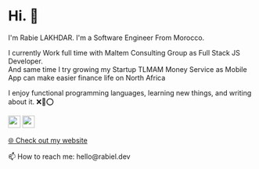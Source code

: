 <h1>Hi. 👋</h1>
<p>I'm Rabie LAKHDAR. I'm a Software Engineer From Morocco.</p>
<p>I currently Work full time with Maltem Consulting Group as Full Stack JS Developer.<br>
And same time I try growing my Startup TLMAM Money Service as Mobile App can make easier finance life on North Africa</p>
<p>I enjoy functional programming languages, learning new things, and writing about it. ❌🤡⭕</p>
<p> <a href="https://www.linkedin.com/in/rabie-lakhdar/"><img src="https://img.shields.io/badge/linkedin-%230077B5.svg?&style=for-the-badge&logo=linkedin&logoColor=white" height=25></a> <a href="https://www.instagram.com/rabiel.dev/"><img src="https://img.shields.io/badge/instagram-%23E4405F.svg?&style=for-the-badge&logo=instagram&logoColor=white" height=25></a></p>
<p><a href="https://www.rabiel.dev">🌐 Check out my website</a></p>
<p>📫 How to reach me: hello@rabiel.dev</p>
